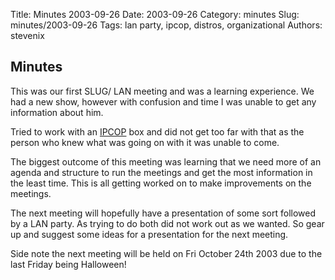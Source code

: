 Title: Minutes 2003-09-26
Date: 2003-09-26 
Category: minutes 
Slug: minutes/2003-09-26
Tags: lan party, ipcop, distros, organizational
Authors: stevenix

Minutes
-------

This was our first SLUG/ LAN meeting and was a learning experience. We
had a new show, however with confusion and time I was unable to get any
information about him.

Tried to work with an [IPCOP](http://www.ipcop.org/) box and did not get
too far with that as the person who knew what was going on with it was
unable to come.

<!-- PELICAN_BEGIN_SUMMARY -->
The biggest outcome of this meeting was learning that we need more of an
agenda and structure to run the meetings and get the most information in
the least time. This is all getting worked on to make improvements on
the meetings.
<!-- PELICAN_END_SUMMARY -->

The next meeting will hopefully have a presentation of some sort
followed by a LAN party. As trying to do both did not work out as we
wanted. So gear up and suggest some ideas for a presentation for the
next meeting.

Side note the next meeting will be held on Fri October
24th 2003 due to the last Friday being Halloween!
